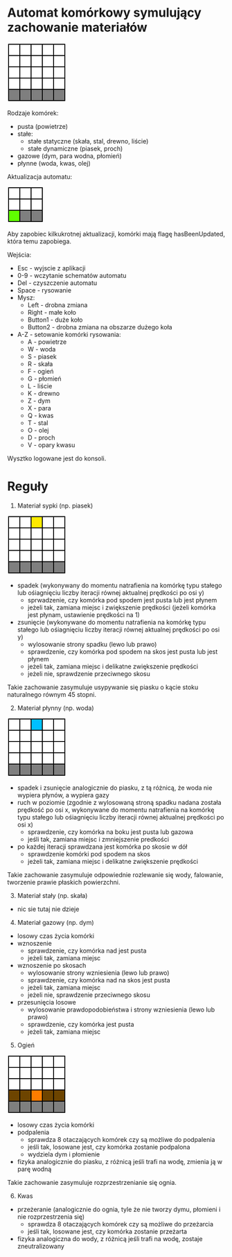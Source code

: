 # Automat komórkowy symulujący zachowanie materiałów

![](gifs/automata.gif)

Rodzaje komórek:
- pusta (powietrze)
- stałe:
	- stałe statyczne (skała, stal, drewno, liście)
	- stałe dynamiczne (piasek, proch)
- gazowe (dym, para wodna, płomień)
- płynne (woda, kwas, olej)

Aktualizacja automatu:

![](gifs/update.gif)

Aby zapobiec kilkukrotnej aktualizacji, komórki mają flagę hasBeenUpdated, która temu zapobiega.

Wejścia:
* Esc - wyjscie z aplikacji
* 0-9 - wczytanie schematów automatu
* Del - czyszczenie automatu
* Space - rysowanie
* Mysz:
	- Left - drobna zmiana
	- Right - małe koło
	- Button1 - duże koło
	- Button2 - drobna zmiana na obszarze dużego koła
* A-Z - setowanie komórki rysowania:
	- A - powietrze
	- W - woda
	- S - piasek
	- R - skała
	- F - ogień
	- G - płomień
	- L - liście
	- K - drewno
	- Z - dym
	- X - para
	- Q - kwas
	- T - stal
	- O - olej
	- D - proch
	- V - opary kwasu

Wysztko logowane jest do konsoli.

# Reguły

1. Materiał sypki (np. piasek)

![](gifs/dynamic_solid_behaviour.gif)

* spadek (wykonywany do momentu natrafienia na komórkę typu stałego lub ośiagnięciu liczby iteracji równej aktualnej prędkości po osi y)
	- sprwadzenie, czy komórka pod spodem jest pusta lub jest płynem
	- jeżeli tak, zamiana miejsc i zwiększenie prędkości (jeżeli komórka jest płynam, ustawienie prędkości na 1)
* zsunięcie (wykonywane do momentu natrafienia na komórkę typu stałego lub ośiagnięciu liczby iteracji równej aktualnej prędkości po osi y)
	- wylosowanie strony spadku (lewo lub prawo)
	- sprawdzenie, czy komórka pod spodem na skos jest pusta lub jest płynem
	- jeżeli tak, zamiana miejsc i delikatne zwiększenie prędkości
	- jeżeli nie, sprawdzenie przeciwnego skosu

Takie zachowanie zasymuluje usypywanie się piasku o kącie stoku naturalnego równym 45 stopni. 

2. Materiał płynny (np. woda)

![](gifs/liquid_behaviour.gif)

* spadek i zsunięcie analogicznie do piasku, z tą różnicą, że woda nie wypiera płynów, a wypiera gazy
* ruch w poziomie (zgodnie z wylosowaną stroną spadku nadana została prędkość po osi x, wykonywane do momentu natrafienia na komórkę typu stałego lub ośiagnięciu liczby iteracji równej aktualnej prędkości po osi x)
	- sprawdzenie, czy komórka na boku jest pusta lub gazowa
	- jeśli tak, zamiana miejsc i zmniejszenie predkości
* po każdej iteracji sprawdzana jest komórka po skosie w dół
	- sprawdzenie komórki pod spodem na skos
	- jeżeli tak, zamiana miejsc i delikatne zwiększenie prędkości

Takie zachowanie zasymuluje odpowiednie rozlewanie się wody, falowanie, tworzenie prawie płaskich powierzchni.

3. Materiał stały (np. skała)
* nic sie tutaj nie dzieje

4. Materiał gazowy (np. dym)
* losowy czas życia komórki
* wznoszenie
	- sprawdzenie, czy komórka nad jest pusta
	- jeżeli tak, zamiana miejsc
* wznoszenie po skosach
	- wylosowanie strony wzniesienia (lewo lub prawo)
	- sprawdzenie, czy komórka nad na skos jest pusta
	- jeżeli tak, zamiana miejsc
	- jeżeli nie, sprawdzenie przeciwnego skosu
* przesunięcia losowe
	- wylosowanie prawdopodobieństwa i strony wzniesienia (lewo lub prawo)
	- sprawdzenie, czy komórka jest pusta
	- jeżeli tak, zamiana miejsc
	
5. Ogień

![](gifs/fire_behaviour.gif)

* losowy czas życia komórki
* podpalenia
	- sprawdza 8 otaczających komórek czy są możliwe do podpalenia
	- jeśli tak, losowane jest, czy komórka zostanie podpalona
	- wydziela dym i płomienie
* fizyka analogicznie do piasku, z różnicą jeśli trafi na wodę, zmienia ją w parę wodną

Takie zachowanie zasymuluje rozprzestrzenianie się ognia.

6. Kwas
* przeżeranie (analogicznie do ognia, tyle że nie tworzy dymu, płomieni i nie rozprzestrzenia się)
	- sprawdza 8 otaczających komórek czy są możliwe do przeżarcia
	- jeśli tak, losowane jest, czy komórka zostanie przeżarta
* fizyka analogiczna do wody, z różnicą jeśli trafi na wodę, zostaje zneutralizowany